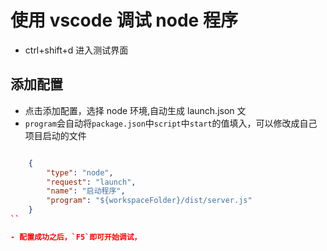 # 使用 vscode 调试 node 程序

- ctrl+shift+d 进入测试界面

## 添加配置

- 点击添加配置，选择 node 环境,自动生成 launch.json 文
- `program`会自动将`package.json`中`script`中`start`的值填入，可以修改成自己项目启动的文件

```json

    {
        "type": "node",
        "request": "launch",
        "name": "启动程序",
        "program": "${workspaceFolder}/dist/server.js"
    }
``

- 配置成功之后，`F5`即可开始调试，
```
